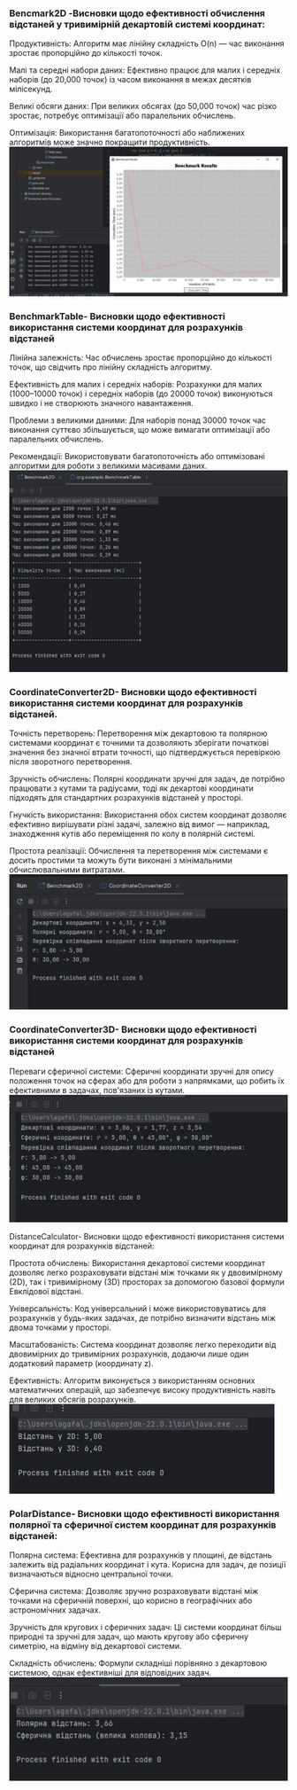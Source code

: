 ### Bencmark2D -Висновки щодо ефективності обчислення відстаней у тривимірній декартовій системі координат:
Продуктивність: Алгоритм має лінійну складність O(n) — час виконання зростає пропорційно до кількості точок.

Малі та середні набори даних: Ефективно працює для малих і середніх наборів (до 20,000 точок) із часом виконання в межах десятків мілісекунд.

Великі обсяги даних: При великих обсягах (до 50,000 точок) час різко зростає, потребує оптимізації або паралельних обчислень.

Оптимізація: Використання багатопоточності або наближених алгоритмів може значно покращити продуктивність. ![2D.jpg](Screenshots%2F2D.jpg)

### BenchmarkTable- Висновки щодо ефективності використання системи координат для розрахунків відстаней

Лінійна залежність: Час обчислень зростає пропорційно до кількості точок, що свідчить про лінійну складність алгоритму.

Ефективність для малих і середніх наборів: Розрахунки для малих (1000–10000 точок) і середніх наборів (до 20000 точок) виконуються швидко і не створюють значного навантаження.

Проблеми з великими даними: Для наборів понад 30000 точок час виконання суттєво збільшується, що може вимагати оптимізації або паралельних обчислень.

Рекомендації: Використовувати багатопоточність або оптимізовані алгоритми для роботи з великими масивами даних.![2.jpg](Screenshots%2F2.jpg)


### CoordinateConverter2D- Висновки щодо ефективності використання системи координат для розрахунків відстаней.

Точність перетворень: Перетворення між декартовою та полярною системами координат є точними та дозволяють зберігати початкові значення без значної втрати точності, що підтверджується перевіркою після зворотного перетворення.

Зручність обчислень: Полярні координати зручні для задач, де потрібно працювати з кутами та радіусами, тоді як декартові координати підходять для стандартних розрахунків відстаней у просторі.

Гнучкість використання: Використання обох систем координат дозволяє ефективно вирішувати різні задачі, залежно від вимог — наприклад, знаходження кутів або переміщення по колу в полярній системі.

Простота реалізації: Обчислення та перетворення між системами є досить простими та можуть бути виконані з мінімальними обчислювальними витратами. ![3.jpg](Screenshots%2F3.jpg)


### CoordinateConverter3D- Висновки щодо ефективності використання системи координат для розрахунків відстаней

Переваги сферичної системи: Сферичні координати зручні для опису положення точок на сферах або для роботи з напрямками, що робить їх ефективними в задачах, пов'язаних із кутами. ![4.jpg](Screenshots%2F4.jpg)

DistanceCalculator- Висновки щодо ефективності використання системи координат для розрахунків відстаней:

Простота обчислень: Використання декартової системи координат дозволяє легко розраховувати відстані між точками як у двовимірному (2D), так і тривимірному (3D) просторах за допомогою базової формули Евклідової відстані.

Універсальність: Код універсальний і може використовуватись для розрахунків у будь-яких задачах, де потрібно визначити відстань між двома точками у просторі.

Масштабованість: Система координат дозволяє легко переходити від двовимірних до тривимірних розрахунків, додаючи лише один додатковий параметр (координату z).

Ефективність: Алгоритм виконується з використанням основних математичних операцій, що забезпечує високу продуктивність навіть для великих обсягів розрахунків.![5.jpg](Screenshots%2F5.jpg)

### PolarDistance- Висновки щодо ефективності використання полярної та сферичної систем координат для розрахунків відстаней:

Полярна система: Ефективна для розрахунків у площині, де відстань залежить від радіальних координат і кута. Корисна для задач, де позиції визначаються відносно центральної точки.

Сферична система: Дозволяє зручно розраховувати відстані між точками на сферичній поверхні, що корисно в географічних або астрономічних задачах.

Зручність для кругових і сферичних задач: Ці системи координат більш природні та зручні для задач, що мають кругову або сферичну симетрію, на відміну від декартової системи.

Складність обчислень: Формули складніші порівняно з декартовою системою, однак ефективніші для відповідних задач. ![6.jpg](Screenshots%2F6.jpg)